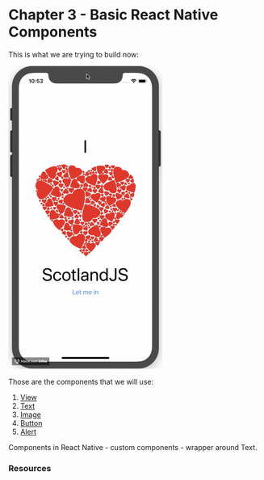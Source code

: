 # Chapter 3 - Basic React Native Components

This is what we are trying to build now:

<img src="../media/I-love-scotJS.gif" alt="I luv CYF" height="600px">

Those are the components that we will use:

1.  [View](https://facebook.github.io/react-native/docs/view)
2.  [Text](https://facebook.github.io/react-native/docs/text)
3.  [Image](https://facebook.github.io/react-native/docs/image)
4.  [Button](https://facebook.github.io/react-native/docs/button)
5.  [Alert](https://facebook.github.io/react-native/docs/alert)

Components in React Native - custom components - wrapper around Text.

### Resources

